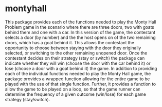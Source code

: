# montyhall
This package provides each of the functions needed to play the Monty Hall Problem game in the scenario where there are three doors, two with goats behind them and one with a car. In this version of the game, the contestant selects a door (by number) and the the host opens on of the two remaining doors, which has a goat behind it. This allows the contestant the opportunity to choose between staying with the door they originally selected, or switching to the other remaining unopened door. Once the contestant decides on their strategy (stay or switch) the package can indicate whether they will win (choose the door with the car behind it) or lose (choose a door with a goat behind it) the game. In addition to providing each of the individual functions needed to play the Monty Hall game, the package provides a wrapped function allowing for the entire game to be played with the use of that single function. Further, it provides a function to allow the game to be played on a loop, so that the game runner can determine the frequency of a given outcome (win/lose) for each game strategy (stay/switch).

